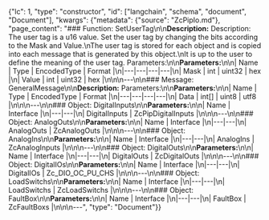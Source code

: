 {"lc": 1, "type": "constructor", "id": ["langchain", "schema", "document", "Document"], "kwargs": {"metadata": {"source": "ZcPipIo.md"}, "page_content": "### Function: SetUserTag\n\n**Description:** Description: The user tag is a u16 value. Set the user tag by changing the bits according to the Mask and Value.\nThe user tag is stored for each object and is copied into each message that is generated by this object.\nIt is up to the user to define the meaning of the user tag. Parameters:\n\n**Parameters:**\n\n| Name | Type | EncodedType | Format |\n|---|---|---|---|\n| Mask | int | uint32 | hex |\n| Value | int | uint32 | hex |\n\n\n---\n\n### Message: GeneralMessage\n\n**Description:** Parameters:\n\n**Parameters:**\n\n| Name | Type | EncodedType | Format |\n|---|---|---|---|\n| Data | int[] | uint8 | utf8 |\n\n\n---\n\n### Object: DigitalInputs\n\n**Parameters:**\n\n| Name | Interface |\n|---|---|\n| DigitalInputs | ZcPipDigitalInputs |\n\n\n---\n\n### Object: AnalogOuts\n\n**Parameters:**\n\n| Name | Interface |\n|---|---|\n| AnalogOuts | ZcAnalogOuts |\n\n\n---\n\n### Object: AnalogIns\n\n**Parameters:**\n\n| Name | Interface |\n|---|---|\n| AnalogIns | ZcAnalogInputs |\n\n\n---\n\n### Object: DigitalOuts\n\n**Parameters:**\n\n| Name | Interface |\n|---|---|\n| DigitalOuts | ZcDigitalOuts |\n\n\n---\n\n### Object: DigitalIOs\n\n**Parameters:**\n\n| Name | Interface |\n|---|---|\n| DigitalIOs | Zc_DIO_OC_PU_CHS |\n\n\n---\n\n### Object: LoadSwitchs\n\n**Parameters:**\n\n| Name | Interface |\n|---|---|\n| LoadSwitchs | ZcLoadSwitchs |\n\n\n---\n\n### Object: FaultBox\n\n**Parameters:**\n\n| Name | Interface |\n|---|---|\n| FaultBox | ZcFaultBoxs |\n\n\n---", "type": "Document"}}